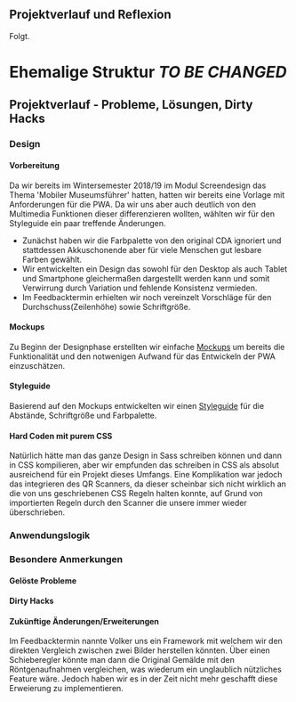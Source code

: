 ## Projektverlauf und Reflexion
Folgt.

# Ehemalige Struktur *TO BE CHANGED*
## Projektverlauf - Probleme, Lösungen, Dirty Hacks 
### Design
#### Vorbereitung
Da wir bereits im Wintersemester 2018/19 im Modul Screendesign das Thema 'Mobiler Museumsführer' hatten, hatten wir bereits eine Vorlage mit Anforderungen für die PWA. Da wir uns aber auch deutlich von den Multimedia Funktionen dieser differenzieren wollten, wählten wir für den Styleguide ein paar treffende Änderungen. 
- Zunächst haben wir die Farbpalette von den original CDA ignoriert und stattdessen Akkuschonende aber für viele Menschen gut lesbare Farben gewählt.
- Wir entwickelten ein Design das sowohl für den Desktop als auch Tablet und Smartphone gleichermaßen dargestellt werden kann und somit Verwirrung durch Variation und fehlende Konsistenz vermieden.
- Im Feedbacktermin erhielten wir noch vereinzelt Vorschläge für den Durchschuss(Zeilenhöhe) sowie Schriftgröße.
#### Mockups
Zu Beginn der Designphase erstellten wir einfache [Mockups](Dokumentation/Mockups.md) um bereits die Funktionalität und den notwenigen Aufwand für das Entwickeln der PWA einzuschätzen. 

#### Styleguide
Basierend auf den Mockups entwickelten wir einen [Styleguide](Dokumentation/Styleguide.md) für die Abstände, Schriftgröße und Farbpalette.

#### Hard Coden mit purem CSS
Natürlich hätte man das ganze Design in Sass schreiben können und dann in CSS kompilieren, aber wir empfunden das schreiben in CSS als absolut ausreichend für ein Projekt dieses Umfangs.
Eine Komplikation war jedoch das integrieren des QR Scanners, da dieser scheinbar sich nicht wirklich an die von uns geschriebenen CSS Regeln halten konnte, auf Grund von importierten Regeln durch den Scanner die unsere immer wieder überschrieben.

### Anwendungslogik

### Besondere Anmerkungen

#### Gelöste Probleme

#### Dirty Hacks

#### Zukünftige Änderungen/Erweiterungen
Im Feedbacktermin nannte Volker uns ein Framework mit welchem wir den direkten Vergleich zwischen zwei Bilder herstellen könnten. Über einen Schieberegler könnte man dann die Original Gemälde mit den Röntgenaufnahmen vergleichen, was wiederum ein unglaublich nützliches Feature wäre. Jedoch haben wir es in der Zeit nicht mehr geschafft diese Erweierung zu implementieren.
